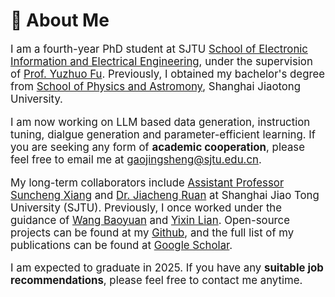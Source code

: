 # 🧑 About Me

<div class='paper-box-text' style="font-size: larger;" markdown="1">

I am a fourth-year PhD student at SJTU [School of Electronic Information and Electrical Engineering](https://www.seiee.sjtu.edu.cn/), under the supervision of [Prof. Yuzhuo Fu](https://dmne.sjtu.edu.cn/dmne/faculty/fuyuzhuo/). Previously, I obtained my bachelor's degree from [School of Physics and Astromony](https://www.physics.sjtu.edu.cn/), Shanghai Jiaotong University. 

I am now working on LLM based data generation, instruction tuning, dialgue generation and parameter-efficient learning. If you are seeking any form of **academic cooperation**, please feel free to email me at gaojingsheng@sjtu.edu.cn.

My long-term collaborators include [Assistant Professor Suncheng Xiang](https://jeremyxsc.github.io/) and [Dr. Jiacheng Ruan](https://jcruan519.github.io/) at Shanghai Jiao Tong University (SJTU). Previously, I once worked under the guidance of [Wang Baoyuan](https://sites.google.com/site/zjuwby/home) and [Yixin Lian](https://lianyixin.github.io/profile/). Open-source projects can be found at my [Github](https://github.com/gaojingsheng/), and the full list of my publications can be found at [Google Scholar](https://scholar.google.com/citations?view_op=list_works&hl=en&hl=en&user=O4o2aQcAAAAJ). 

I am expected to graduate in 2025. If you have any **suitable job recommendations**, please feel free to contact me anytime.

</div>
